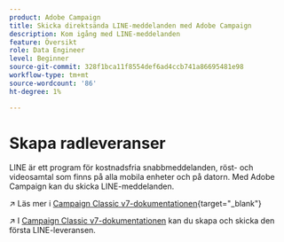 ```yaml
---
product: Adobe Campaign
title: Skicka direktsända LINE-meddelanden med Adobe Campaign
description: Kom igång med LINE-meddelanden
feature: Översikt
role: Data Engineer
level: Beginner
source-git-commit: 328f1bca11f8554def6ad4ccb741a86695481e98
workflow-type: tm+mt
source-wordcount: '86'
ht-degree: 1%

---
```


# Skapa radleveranser

LINE är ett program för kostnadsfria snabbmeddelanden, röst- och videosamtal som finns på alla mobila enheter och på datorn. Med Adobe Campaign kan du skicka LINE-meddelanden.


↗️ Läs mer i [Campaign Classic v7-dokumentationen](https://experienceleague.adobe.com/docs/campaign-classic/using/sending-messages/line-channel.html){target=&quot;_blank&quot;}

↗️ I [Campaign Classic v7-dokumentationen](https://experienceleague.adobe.com/docs/campaign-classic/using/sending-messages/line-channel.html#example--create-and-send-a-personalized-line-message) kan du skapa och skicka den första LINE-leveransen.
